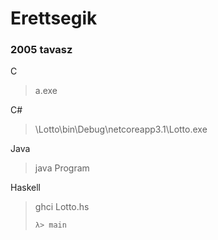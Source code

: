 # Erettsegik
<h3>2005 tavasz</h3>

C
> a.exe

C#
>\Lotto\bin\Debug\netcoreapp3.1\Lotto.exe

Java
>java Program

Haskell
>ghci Lotto.hs
>```haskell
>λ> main